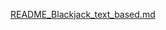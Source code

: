 [README_Blackjack_text_based.md](https://github.com/user-attachments/files/15920252/README_Blackjack_text_based.md)

